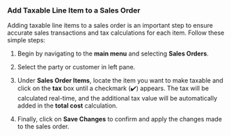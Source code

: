 ### Add Taxable Line Item to a Sales Order

Adding taxable line items to a sales order is an important step to ensure accurate sales transactions and tax calculations for each item. Follow these simple steps:

1. Begin by navigating to the **main menu** and selecting **Sales Orders**.

2. Select the party or customer in left pane. 

3. Under **Sales Order Items**, locate the item you want to make taxable and click on the **tax** box until a checkmark (✔️) appears. The tax will be calculated real-time, and the additional tax value will be automatically added in the **total cost** calculation.

4. Finally, click on **Save Changes** to confirm and apply the changes made to the sales order.


